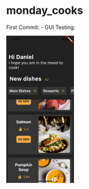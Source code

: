 # monday_cooks

First Commit:
    - GUI Testing:

<img src="https://github.com/TIRILI88/dart_mondayCooks/blob/main/images/Simulator_%20Screen_Shot.png" alt="ScreenShot V0.1 text" width="180" height="390">


